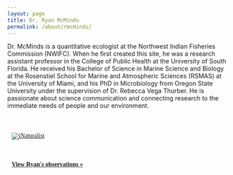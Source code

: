 ```yaml
---
layout: page
title: Dr. Ryan McMinds
permalink: /about/rmcminds/
---
```


Dr. McMinds is a quantitative ecologist at the Northwest Indian Fisheries Commission (NWIFC). When he first created this site, he was a research assistant professor in the College of Public Health at the University of South Florida. He received his Bachelor of Science in Marine Science and Biology at the Rosenstiel School for Marine and Atmospheric Sciences (RSMAS) at the University of Miami, and his PhD in Microbiology from Oregon State University under the supervision of Dr. Rebecca Vega Thurber. He is passionate about science communication and connecting research to the immediate needs of people and our environment.

<a rel="me" href="https://mastodon.social/@rmcminds"></a>
<div id="inat" style="padding-top:30px">
  <style type="text/css" media="screen">
    .inat-widget { font-family: Georgia, serif; padding: 10px; line-height: 1}
    .inat-widget-header {margin-bottom: 10px; padding-bottom: 20px}
    .inat-widget td {vertical-align: top; padding-bottom: 10px;}
    .inat-label { color: #888; }
    .inat-meta { font-size: smaller; margin-top: 3px; line-height: 1.2;}
    .inat-observation-body, .inat-user-body { padding-left: 10px; }
    .inat-observation-image {text-align: center;}
    .inat-observation-image, .inat-user-image { width: 48px; display: inline-block; }
    .inat-observation-image img, .inat-user-image img { max-width: 48px; }
    .inat-observation-image img { vertical-align: middle; }
    .inat-widget-small .inat-observation-image { display:block; float: left; margin: 0 3px 3px 0; height:48px;}
    .inat-label, .inat-value, .inat-user { font-family: "Trebuchet MS", Arial, sans-serif; }
    .inat-user-body {vertical-align: middle;}
    .inat-widget td.inat-user-body {vertical-align: middle;}
    .inat-widget .inat-footer td.inat-value {vertical-align: middle; padding-left: 10px;}
  </style>
  <div class="inat-widget">
      <div class="inat-widget-header">
        <a href="https://www.inaturalist.org"><img alt="iNaturalist" src="https://www.inaturalist.org/assets/logo-small.png" /></a>  
      </div>
    <script type="text/javascript" charset="utf-8" src="https://www.inaturalist.org/observations/rmcminds.widget?layout=small&amp;limit=24&amp;order=desc&amp;order_by=created_at"></script>
    <div style="padding-top: 20px">
      <strong><a href="https://www.inaturalist.org/observations/rmcminds">View Ryan's observations &raquo;</a></strong>
    </div>
  </div>
</div>
